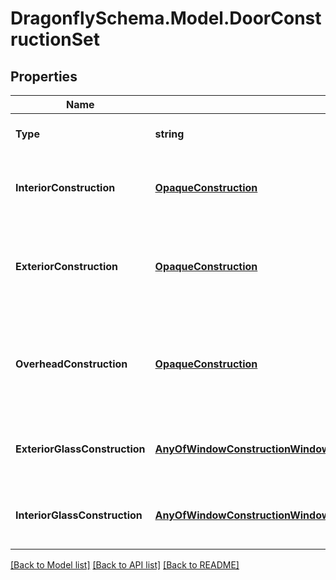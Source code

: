 
# DragonflySchema.Model.DoorConstructionSet

## Properties

Name | Type | Description | Notes
------------ | ------------- | ------------- | -------------
**Type** | **string** |  | [optional] [readonly] [default to "DoorConstructionSet"]
**InteriorConstruction** | [**OpaqueConstruction**](OpaqueConstruction.md) | An OpaqueConstruction for all opaque doors with a Surface boundary condition. | [optional] 
**ExteriorConstruction** | [**OpaqueConstruction**](OpaqueConstruction.md) | An OpaqueConstruction for opaque doors with an Outdoors boundary condition and a Wall face type for their parent face. | [optional] 
**OverheadConstruction** | [**OpaqueConstruction**](OpaqueConstruction.md) | An OpaqueConstruction for opaque doors with an Outdoors boundary condition and a RoofCeiling or Floor type for their parent face. | [optional] 
**ExteriorGlassConstruction** | [**AnyOfWindowConstructionWindowConstructionShadeWindowConstructionDynamic**](AnyOfWindowConstructionWindowConstructionShadeWindowConstructionDynamic.md) | A WindowConstruction for all glass doors with an Outdoors boundary condition. | [optional] 
**InteriorGlassConstruction** | [**AnyOfWindowConstructionWindowConstructionShadeWindowConstructionDynamic**](AnyOfWindowConstructionWindowConstructionShadeWindowConstructionDynamic.md) | A WindowConstruction for all glass doors with a Surface boundary condition. | [optional] 

[[Back to Model list]](../README.md#documentation-for-models)
[[Back to API list]](../README.md#documentation-for-api-endpoints)
[[Back to README]](../README.md)


